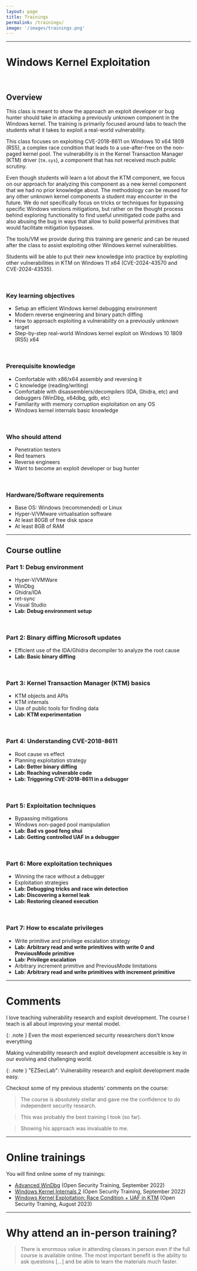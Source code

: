 ```yaml
---
layout: page
title: Trainings
permalink: /trainings/
image: '/images/trainings.png'
---
```


***

# Windows Kernel Exploitation

<br>

## Overview

This class is meant to show the approach an exploit developer or bug hunter should take in attacking a previously unknown component in the Windows kernel. The training is primarily focused around labs to teach the students what it takes to exploit a real-world vulnerability.

This class focuses on exploiting CVE-2018-8611 on Windows 10 x64 1809 (RS5), a complex race condition that leads to a use-after-free on the non-paged kernel pool. The vulnerability is in the Kernel Transaction Manager (KTM) driver (`tm.sys`), a component that has not received much public scrutiny.

Even though students will learn a lot about the KTM component, we focus on our approach for analyzing this component as a new kernel component that we had no prior knowledge about. The methodology can be reused for any other unknown kernel components a student may encounter in the future. We do not specifically focus on tricks or techniques for bypassing specific Windows versions mitigations, but rather on the thought process behind exploring functionality to find useful unmitigated code paths and also abusing the bug in ways that allow to build powerful primitives that would facilitate mitigation bypasses.

The tools/VM we provide during this training are generic and can be reused after the class to assist exploiting other Windows kernel vulnerabilities.

Students will be able to put their new knowledge into practice by exploiting other vulnerabilities in KTM on Windows 11 x64 (CVE-2024-43570 and CVE-2024-43535).

<br>

### Key learning objectives

* Setup an efficient Windows kernel debugging environment
* Modern reverse engineering and binary patch diffing
* How to approach exploiting a vulnerability on a previously unknown target
* Step-by-step real-world Windows kernel exploit on Windows 10 1809 (RS5) x64

<br>

### Prerequisite knowledge

* Comfortable with x86/x64 assembly and reversing it
* C knowledge (reading/writing)
* Comfortable with disassemblers/decompilers (IDA, Ghidra, etc) and debuggers (WinDbg, x64dbg, gdb, etc)
* Familiarity with memory corruption exploitation on any OS
* Windows kernel internals basic knowledge

<br>

### Who should attend

* Penetration testers
* Red teamers
* Reverse engineers
* Want to become an exploit developer or bug hunter

<br>

### Hardware/Software requirements

* Base OS: Windows (recommended) or Linux
* Hyper-V/VMware virtualisation software
* At least 80GB of free disk space
* At least 8GB of RAM

***

## Course outline

### Part 1: Debug environment

* Hyper-V/VMWare
* WinDbg
* Ghidra/IDA
* ret-sync
* Visual Studio
* **Lab: Debug environment setup**

<br>

### Part 2: Binary diffing Microsoft updates

* Efficient use of the IDA/Ghidra decompiler to analyze the root cause
* **Lab: Basic binary diffing**

<br>

### Part 3: Kernel Transaction Manager (KTM) basics

* KTM objects and APIs
* KTM internals
* Use of public tools for finding data
* **Lab: KTM experimentation**

<br>

### Part 4: Understanding CVE-2018-8611

* Root cause vs effect
* Planning exploitation strategy
* **Lab: Better binary diffing**
* **Lab: Reaching vulnerable code**
* **Lab: Triggering CVE-2018-8611 in a debugger**

<br>

### Part 5: Exploitation techniques

* Bypassing mitigations
* Windows non-paged pool manipulation
* **Lab: Bad vs good feng shui**
* **Lab: Getting controlled UAF in a debugger**

<br>

### Part 6: More exploitation techniques

* Winning the race without a debugger
* Exploitation strategies
* **Lab: Debugging tricks and race win detection**
* **Lab: Discovering a kernel leak**
* **Lab: Restoring cleaned execution**

<br>

### Part 7: How to escalate privileges

* Write primitive and privilege escalation strategy
* **Lab: Arbitrary read and write primitives with write 0 and PreviousMode primitive**
* **Lab: Privilege escalation**
* Arbitrary increment primitive and PreviousMode limitations
* **Lab: Arbitrary read and write primitives with increment primitive**

***

# Comments

I love teaching vulnerability research and exploit development. The course I teach is all about improving your mental model.

{: .note }
Even the most experienced security researchers don't know everything

Making vulnerability research and exploit development accessible is key in our evolving and challenging world.

{: .note }
"EZSecLab": Vulnerability research and exploit development made easy.

Checkout some of my previous students' comments on the course:

> The course is absolutely stellar and gave me the confidence to do independent security research.

> This was probably the best training I took (so far).

> Showing his approach was invaluable to me.

***

# Online trainings

You will find online some of my trainings:

* [Advanced WinDbg](https://p.ost2.fyi/courses/course-v1:OpenSecurityTraining2+Dbg3011_WinDbg3+2023_v1/about) (Open Security Training, September 2022)
* [Windows Kernel Internals 2](https://p.ost2.fyi/courses/course-v1:OpenSecurityTraining2+Arch2821_Windows_Kernel_Internals_2+2023_v1/about) (Open Security Training, September 2022)
* [Windows Kernel Exploitation: Race Condition + UAF in KTM](https://p.ost2.fyi/courses/course-v1:OpenSecurityTraining2+Exp4011_Windows_Kernel_UAF_KTM+2023_v1/about) (Open Security Training, August 2023)

***

# Why attend an in-person training?

> There is enormous value in attending classes in person even if the full course is available online. The most important benefit is the ability to ask questions [...] and be able to learn the materials much faster.